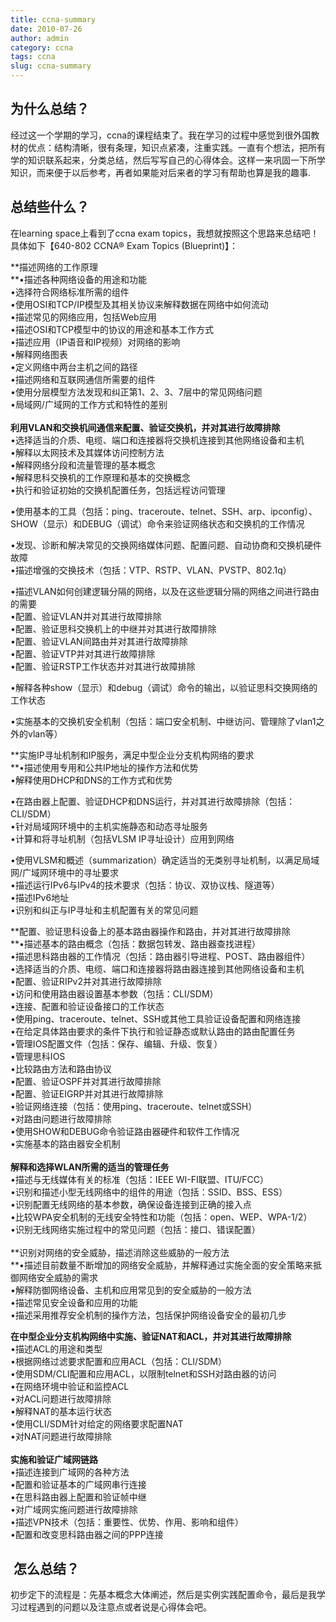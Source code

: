 ```yaml
---
title: ccna-summary
date: 2010-07-26
author: admin
category: ccna
tags: ccna
slug: ccna-summary
---
```


为什么总结？
------------

经过这一个学期的学习，ccna的课程结束了。我在学习的过程中感觉到很外国教材的优点：结构清晰，很有条理，知识点紧凑，注重实践。一直有个想法，把所有学的知识联系起来，分类总结，然后写写自己的心得体会。这样一来巩固一下所学知识，而来便于以后参考，再者如果能对后来者的学习有帮助也算是我的趣事.

总结些什么？
------------

在learning space上看到了ccna exam
topics，我想就按照这个思路来总结吧！具体如下【640-802 CCNA® Exam Topics
(Blueprint)】：

**描述网络的工作原理  
**•描述各种网络设备的用途和功能  
•选择符合网络标准所需的组件  
•使用OSI和TCP/IP模型及其相关协议来解释数据在网络中如何流动  
•描述常见的网络应用，包括Web应用  
•描述OSI和TCP模型中的协议的用途和基本工作方式  
•描述应用（IP语音和IP视频）对网络的影响  
•解释网络图表  
•定义网络中两台主机之间的路径  
•描述网络和互联网通信所需要的组件  
•使用分层模型方法发现和纠正第1、2、3、7层中的常见网络问题  
•局域网/广域网的工作方式和特性的差别  
   
**利用VLAN和交换机间通信来配置、验证交换机，并对其进行故障排除**  
•选择适当的介质、电缆、端口和连接器将交换机连接到其他网络设备和主机  
•解释以太网技术及其媒体访问控制方法  
•解释网络分段和流量管理的基本概念  
•解释思科交换机的工作原理和基本的交换概念  
•执行和验证初始的交换机配置任务，包括远程访问管理  

•使用基本的工具（包括：ping、traceroute、telnet、SSH、arp、ipconfig）、SHOW（显示）和DEBUG（调试）命令来验证网络状态和交换机的工作情况  

•发现、诊断和解决常见的交换网络媒体问题、配置问题、自动协商和交换机硬件故障  
•描述增强的交换技术（包括：VTP、RSTP、VLAN、PVSTP、802.1q）  

•描述VLAN如何创建逻辑分隔的网络，以及在这些逻辑分隔的网络之间进行路由的需要  
•配置、验证VLAN并对其进行故障排除  
•配置、验证思科交换机上的中继并对其进行故障排除  
•配置、验证VLAN间路由并对其进行故障排除  
•配置、验证VTP并对其进行故障排除  
•配置、验证RSTP工作状态并对其进行故障排除  

•解释各种show（显示）和debug（调试）命令的输出，以验证思科交换网络的工作状态  

•实施基本的交换机安全机制（包括：端口安全机制、中继访问、管理除了vlan1之外的vlan等）

**实施IP寻址机制和IP服务，满足中型企业分支机构网络的要求  
**•描述使用专用和公共IP地址的操作方法和优势  
•解释使用DHCP和DNS的工作方式和优势  

•在路由器上配置、验证DHCP和DNS运行，并对其进行故障排除（包括：CLI/SDM）  
•针对局域网环境中的主机实施静态和动态寻址服务  
•计算和将寻址机制（包括VLSM IP寻址设计）应用到网络  

•使用VLSM和概述（summarization）确定适当的无类别寻址机制，以满足局域网/广域网环境中的寻址要求  
•描述运行IPv6与IPv4的技术要求（包括：协议、双协议栈、隧道等）  
•描述IPv6地址  
•识别和纠正与IP寻址和主机配置有关的常见问题

**配置、验证思科设备上的基本路由器操作和路由，并对其进行故障排除  
**•描述基本的路由概念（包括：数据包转发、路由器查找进程）  
•描述思科路由器的工作情况（包括：路由器引导进程、POST、路由器组件）  
•选择适当的介质、电缆、端口和连接器将路由器连接到其他网络设备和主机  
•配置、验证RIPv2并对其进行故障排除  
•访问和使用路由器设置基本参数（包括：CLI/SDM）  
•连接、配置和验证设备接口的工作状态  
•使用ping、traceroute、telnet、SSH或其他工具验证设备配置和网络连接  
•在给定具体路由要求的条件下执行和验证静态或默认路由的路由配置任务  
•管理IOS配置文件（包括：保存、编辑、升级、恢复）  
•管理思科IOS  
•比较路由方法和路由协议  
•配置、验证OSPF并对其进行故障排除  
•配置、验证EIGRP并对其进行故障排除  
•验证网络连接（包括：使用ping、traceroute、telnet或SSH）  
•对路由问题进行故障排除  
•使用SHOW和DEBUG命令验证路由器硬件和软件工作情况  
•实施基本的路由器安全机制  
   
**解释和选择WLAN所需的适当的管理任务**  
•描述与无线媒体有关的标准（包括：IEEE WI-FI联盟、ITU/FCC）  
•识别和描述小型无线网络中的组件的用途（包括：SSID、BSS、ESS）  
•识别配置无线网络的基本参数，确保设备连接到正确的接入点  
•比较WPA安全机制的无线安全特性和功能（包括：open、WEP、WPA-1/2）  
•识别无线网络实施过程中的常见问题（包括：接口、错误配置）  
   
**识别对网络的安全威胁，描述消除这些威胁的一般方法  
**•描述目前数量不断增加的网络安全威胁，并解释通过实施全面的安全策略来抵御网络安全威胁的需求  
•解释防御网络设备、主机和应用常见到的安全威胁的一般方法  
•描述常见安全设备和应用的功能  
•描述采用推荐安全机制的操作方法，包括保护网络设备安全的最初几步

**在中型企业分支机构网络中实施、验证NAT和ACL，并对其进行故障排除**  
•描述ACL的用途和类型  
•根据网络过滤要求配置和应用ACL（包括：CLI/SDM）  
•使用SDM/CLI配置和应用ACL，以限制telnet和SSH对路由器的访问  
•在网络环境中验证和监控ACL  
•对ACL问题进行故障排除  
•解释NAT的基本运行状态  
•使用CLI/SDM针对给定的网络要求配置NAT  
•对NAT问题进行故障排除  
   
**实施和验证广域网链路**  
•描述连接到广域网的各种方法  
•配置和验证基本的广域网串行连接  
•在思科路由器上配置和验证帧中继  
•对广域网实施问题进行故障排除  
•描述VPN技术（包括：重要性、优势、作用、影响和组件）  
•配置和改变思科路由器之间的PPP连接

 怎么总结？
-----------

初步定下的流程是：先基本概念大体阐述，然后是实例实践配置命令，最后是我学习过程遇到的问题以及注意点或者说是心得体会吧。
